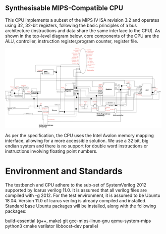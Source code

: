 ## Synthesisable MIPS-Compatible CPU
This CPU implements a subset of the MIPS IV ISA revision 3.2 and operates using 32, 32-bit registers,  following the basic principles of a bus architecture (instructions and data share the same interface to the CPU). As shown in the top-level diagram below, core components of the CPU are the ALU, controller, instruction register,program counter, register file.

![Top-level diagram](docs/top-level-diagram.png)

As per the specification, the CPU uses the Intel Avalon memory mapping interface, allowing for a more accessible solution. We use a 32 bit, big endian system and there is no support for double word instructions or instructions involving floating point numbers.

# Environment and Standards
The testbench and CPU adhere to the sub-set of SystemVerilog 2012 supported by Icarus verilog 11.0. It is assumed that all verilog files are compiled with -g 2012. 
For the test environment, it is assumed to be Ubuntu 18.04. Version 11.0 of Icarus verilog is already compiled and installed. Standard base Ubuntu packages will be installed, along with the following packages:

build-essential (g++, make)
git
gcc-mips-linux-gnu
qemu-system-mips
python3
cmake
verilator
libboost-dev
parallel
